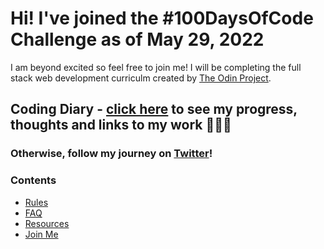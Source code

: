 # Hi! I've joined the #100DaysOfCode Challenge as of May 29, 2022
I am beyond excited so feel free to join me! I will be completing the full stack web development curriculm created by [The Odin Project](www.theodinproject.com). 


## Coding Diary - [click here](log.md) to see my progress, thoughts and links to my work 👩🏻‍💻

### Otherwise, follow my journey on [Twitter](https://twitter.com/jasminepvodev)!

### Contents
* [Rules](rules.md)
* [FAQ](FAQ.md)
* [Resources](resources.md)
* [Join Me](join-me-here.md)
